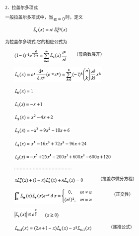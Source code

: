 <div class=Section1>
<p class=MsoNormal style='line-height:12.0pt'><span lang=EN-US
style='font-family:宋体_GB2312'>2</span><span lang=ZH-CN style='font-family:宋体_GB2312'>．拉盖尔多项式</span></p>
<p class=MsoNormal style='line-height:12.0pt'><span lang=ZH-CN
style='font-family:宋体_GB2312'>一般拉盖尔多项式中，当</span><sub><span lang=EN-US
style='font-size:10.5pt;font-family:宋体_GB2312'><img width=40 height=19
src="res/17e9d95da129bdd93c34fb6cc6aaaa52_5728_files/image002.gif" u1:shapes="_x0000_i1025"
align=absmiddle></span></sub><span lang=ZH-CN style='font-family:宋体_GB2312'>时，定义</span></p>
<p class=MsoNormal style='line-height:12.0pt'><span lang=EN-US
style='font-family:宋体_GB2312'>&nbsp;&nbsp;&nbsp;&nbsp;&nbsp;&nbsp;&nbsp;&nbsp;&nbsp;&nbsp;&nbsp;&nbsp;&nbsp;&nbsp;&nbsp;&nbsp;&nbsp;&nbsp;&nbsp;&nbsp;&nbsp;&nbsp;&nbsp;&nbsp; </span><sub><span
lang=EN-US style='font-size:10.5pt;font-family:宋体_GB2312'><img width=115
height=24 src="res/17e9d95da129bdd93c34fb6cc6aaaa52_5728_files/image004.gif"
u1:shapes="_x0000_i1026"></span></sub></p>
<p class=MsoNormal style='line-height:12.0pt'><span lang=ZH-CN
style='font-family:宋体_GB2312'>为拉盖尔多项式</span><span lang=EN-US style='font-family:
宋体_GB2312'>.</span><span lang=ZH-CN style='font-family:宋体_GB2312'>它的相应公式为</span></p>
<p class=MsoNormal style='line-height:12.0pt'><span lang=EN-US
style='font-family:宋体_GB2312'>&nbsp;&nbsp;&nbsp;&nbsp;&nbsp;&nbsp;&nbsp; </span><sub><span
lang=EN-US style='font-size:10.5pt;font-family:宋体_GB2312'><img width=173
height=45 src="res/17e9d95da129bdd93c34fb6cc6aaaa52_5728_files/image006.gif"
u1:shapes="_x0000_i1027" align=absmiddle></span></sub><span lang=EN-US
style='font-family:宋体_GB2312'>&nbsp;&nbsp;&nbsp;&nbsp;&nbsp;&nbsp;</span><span
lang=ZH-CN style='font-family:宋体_GB2312'>（母函数展开）</span></p>
<p class=MsoNormal style='line-height:12.0pt'><span lang=EN-US
style='font-family:宋体_GB2312'>&nbsp;&nbsp;&nbsp;&nbsp;&nbsp;&nbsp; &nbsp;</span><sub><span
lang=EN-US style='font-size:10.5pt;font-family:宋体_GB2312'><img width=285
height=48 src="res/17e9d95da129bdd93c34fb6cc6aaaa52_5728_files/image008.gif"
u1:shapes="_x0000_i1028"></span></sub></p>
<p class=MsoNormal style='line-height:12.0pt'><span lang=EN-US
style='font-family:宋体_GB2312'>&nbsp;&nbsp;&nbsp;&nbsp;&nbsp;&nbsp; &nbsp;</span><sub><span
lang=EN-US style='font-size:10.5pt;font-family:宋体_GB2312'><img width=63
height=24 src="res/17e9d95da129bdd93c34fb6cc6aaaa52_5728_files/image010.gif"
u1:shapes="_x0000_i1029"></span></sub></p>
<p class=MsoNormal style='line-height:12.0pt'><span lang=EN-US
style='font-family:宋体_GB2312'>&nbsp;&nbsp;&nbsp;&nbsp; &nbsp;&nbsp;&nbsp;</span><sub><span
lang=EN-US style='font-size:10.5pt;font-family:宋体_GB2312'><img width=93
height=23 src="res/17e9d95da129bdd93c34fb6cc6aaaa52_5728_files/image012.gif"
u1:shapes="_x0000_i1030"></span></sub></p>
<p class=MsoNormal style='line-height:12.0pt'><span lang=EN-US
style='font-family:宋体_GB2312'>&nbsp;&nbsp;&nbsp;&nbsp;&nbsp;&nbsp;&nbsp; </span><sub><span
lang=EN-US style='font-size:10.5pt;font-family:宋体_GB2312'><img width=129
height=24 src="res/17e9d95da129bdd93c34fb6cc6aaaa52_5728_files/image014.gif"
u1:shapes="_x0000_i1031"></span></sub></p>
<p class=MsoNormal style='line-height:12.0pt'><span lang=EN-US
style='font-family:宋体_GB2312'>&nbsp;&nbsp;&nbsp;&nbsp;&nbsp;&nbsp;&nbsp; </span><sub><span
lang=EN-US style='font-size:10.5pt;font-family:宋体_GB2312'><img width=183
height=25 src="res/17e9d95da129bdd93c34fb6cc6aaaa52_5728_files/image016.gif"
u1:shapes="_x0000_i1032"></span></sub></p>
<p class=MsoNormal style='line-height:12.0pt'><span lang=EN-US
style='font-family:宋体_GB2312'>&nbsp;&nbsp;&nbsp;&nbsp;&nbsp;&nbsp;&nbsp; </span><sub><span
lang=EN-US style='font-size:10.5pt;font-family:宋体_GB2312'><img width=237
height=24 src="res/17e9d95da129bdd93c34fb6cc6aaaa52_5728_files/image018.gif"
u1:shapes="_x0000_i1045"></span></sub></p>
<p class=MsoNormal style='line-height:12.0pt'><span lang=EN-US
style='font-family:宋体_GB2312'>&nbsp;&nbsp;&nbsp;&nbsp;&nbsp;&nbsp;&nbsp; </span><sub><span
lang=EN-US style='font-size:10.5pt;font-family:宋体_GB2312'><img width=315
height=25 src="res/17e9d95da129bdd93c34fb6cc6aaaa52_5728_files/image020.gif"
u1:shapes="_x0000_i1046"></span></sub></p>
<p class=MsoNormal style='line-height:12.0pt'><span lang=EN-US
style='font-family:宋体_GB2312'>&nbsp;&nbsp;&nbsp;&nbsp;&nbsp;&nbsp;&nbsp; </span><span
lang=ZH-CN style='font-family:宋体_GB2312'>········································</span></p>
<p class=MsoNormal style='line-height:12.0pt'><span lang=EN-US
style='font-family:宋体_GB2312'>&nbsp;&nbsp;&nbsp;&nbsp;&nbsp;&nbsp;&nbsp; </span><sub><span
lang=EN-US style='font-size:10.5pt;font-family:宋体_GB2312'><img width=225
height=24 src="res/17e9d95da129bdd93c34fb6cc6aaaa52_5728_files/image022.gif"
u1:shapes="_x0000_i1047" align=absmiddle></span></sub><span lang=EN-US
style='font-family:宋体_GB2312'>&nbsp;&nbsp;&nbsp;&nbsp;&nbsp;&nbsp;&nbsp;&nbsp;&nbsp;&nbsp;&nbsp;&nbsp;&nbsp;</span><span
lang=ZH-CN style='font-family:宋体_GB2312'>（拉盖尔微分方程）</span></p>
<p class=MsoNormal style='line-height:12.0pt'><span lang=EN-US
style='font-family:宋体_GB2312'>&nbsp;&nbsp;&nbsp;&nbsp;&nbsp;&nbsp; &nbsp;</span><sub><span
lang=EN-US style='font-size:10.5pt;font-family:宋体_GB2312'><img width=255
height=48 src="res/17e9d95da129bdd93c34fb6cc6aaaa52_5728_files/image024.gif"
u1:shapes="_x0000_i1048" align=absmiddle></span></sub><span lang=EN-US
style='font-family:宋体_GB2312'>&nbsp;&nbsp;&nbsp;&nbsp;&nbsp;&nbsp;&nbsp;&nbsp;&nbsp;&nbsp;&nbsp;&nbsp;&nbsp;&nbsp;&nbsp;&nbsp;
</span><span lang=ZH-CN style='font-family:宋体_GB2312'>（正交性）</span></p>
<p class=MsoNormal style='line-height:12.0pt'><span lang=EN-US
style='font-family:宋体_GB2312'>&nbsp;&nbsp;&nbsp;&nbsp;&nbsp;&nbsp;&nbsp; </span><sub><span
lang=EN-US style='font-size:10.5pt;font-family:宋体_GB2312'><img width=77
height=35 src="res/17e9d95da129bdd93c34fb6cc6aaaa52_5728_files/image026.gif"
u1:shapes="_x0000_i1049"></span></sub><span lang=EN-US style='font-family:宋体_GB2312'>&nbsp;&nbsp;&nbsp;&nbsp;&nbsp;&nbsp;</span><sub><span
lang=EN-US style='font-size:10.5pt;font-family:宋体_GB2312'><img width=49
height=21 src="res/17e9d95da129bdd93c34fb6cc6aaaa52_5728_files/image028.gif"
u1:shapes="_x0000_i1050"></span></sub></p>
<p class=MsoNormal style='line-height:12.0pt'><span lang=EN-US
style='font-family:宋体_GB2312'>&nbsp;&nbsp;&nbsp;&nbsp;&nbsp;&nbsp;&nbsp; </span><sub><span
lang=EN-US style='font-size:10.5pt;font-family:宋体_GB2312'><img width=252
height=24 src="res/17e9d95da129bdd93c34fb6cc6aaaa52_5728_files/image030.gif"
u1:shapes="_x0000_i1051" align=absmiddle></span></sub><span lang=EN-US
style='font-family:宋体_GB2312'>&nbsp;&nbsp;&nbsp;&nbsp;&nbsp;&nbsp;&nbsp;&nbsp;&nbsp;&nbsp;&nbsp;&nbsp;&nbsp;&nbsp;&nbsp;</span><span
lang=ZH-CN style='font-family:宋体_GB2312'>（递推公式）</span></p>
</div>